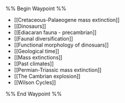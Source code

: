 %% Begin Waypoint %%
- [[Cretaceous-Palaeogene mass extinction]]
- [[Dinosaurs]]
- [[Ediacaran fauna - precambrian]]
- [[Faunal diversification]]
- [[Functional morphology of dinosuars]]
- [[Geological time]]
- [[Mass extinctions]]
- [[Past climates]]
- [[Permian-Triassic mass extinction]]
- [[The Cambrian explosion]]
- [[Wilson Cycles]]

%% End Waypoint %%
